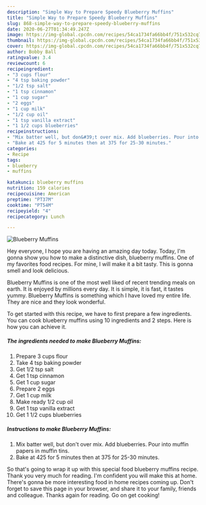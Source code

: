 ```yaml
---
description: "Simple Way to Prepare Speedy Blueberry Muffins"
title: "Simple Way to Prepare Speedy Blueberry Muffins"
slug: 868-simple-way-to-prepare-speedy-blueberry-muffins
date: 2020-06-27T01:34:49.247Z
image: https://img-global.cpcdn.com/recipes/54ca1734fa66bb4f/751x532cq70/blueberry-muffins-recipe-main-photo.jpg
thumbnail: https://img-global.cpcdn.com/recipes/54ca1734fa66bb4f/751x532cq70/blueberry-muffins-recipe-main-photo.jpg
cover: https://img-global.cpcdn.com/recipes/54ca1734fa66bb4f/751x532cq70/blueberry-muffins-recipe-main-photo.jpg
author: Bobby Ball
ratingvalue: 3.4
reviewcount: 6
recipeingredient:
- "3 cups flour"
- "4 tsp baking powder"
- "1/2 tsp salt"
- "1 tsp cinnamon"
- "1 cup sugar"
- "2 eggs"
- "1 cup milk"
- "1/2 cup oil"
- "1 tsp vanilla extract"
- "1 1/2 cups blueberries"
recipeinstructions:
- "Mix batter well, but don&#39;t over mix. Add blueberries. Pour into muffin papers in muffin tins."
- "Bake at 425 for 5 minutes then at 375 for 25-30 minutes."
categories:
- Recipe
tags:
- blueberry
- muffins

katakunci: blueberry muffins 
nutrition: 159 calories
recipecuisine: American
preptime: "PT37M"
cooktime: "PT54M"
recipeyield: "4"
recipecategory: Lunch

---
```



![Blueberry Muffins](https://img-global.cpcdn.com/recipes/54ca1734fa66bb4f/751x532cq70/blueberry-muffins-recipe-main-photo.jpg)

Hey everyone, I hope you are having an amazing day today. Today, I'm gonna show you how to make a distinctive dish, blueberry muffins. One of my favorites food recipes. For mine, I will make it a bit tasty. This is gonna smell and look delicious.



Blueberry Muffins is one of the most well liked of recent trending meals on earth. It is enjoyed by millions every day. It is simple, it is fast, it tastes yummy. Blueberry Muffins is something which I have loved my entire life. They are nice and they look wonderful.


To get started with this recipe, we have to first prepare a few ingredients. You can cook blueberry muffins using 10 ingredients and 2 steps. Here is how you can achieve it.

<!--inarticleads1-->

##### The ingredients needed to make Blueberry Muffins:

1. Prepare 3 cups flour
1. Take 4 tsp baking powder
1. Get 1/2 tsp salt
1. Get 1 tsp cinnamon
1. Get 1 cup sugar
1. Prepare 2 eggs
1. Get 1 cup milk
1. Make ready 1/2 cup oil
1. Get 1 tsp vanilla extract
1. Get 1 1/2 cups blueberries




<!--inarticleads2-->

##### Instructions to make Blueberry Muffins:

1. Mix batter well, but don&#39;t over mix. Add blueberries. Pour into muffin papers in muffin tins.
1. Bake at 425 for 5 minutes then at 375 for 25-30 minutes.




So that's going to wrap it up with this special food blueberry muffins recipe. Thank you very much for reading. I'm confident you will make this at home. There's gonna be more interesting food in home recipes coming up. Don't forget to save this page in your browser, and share it to your family, friends and colleague. Thanks again for reading. Go on get cooking!

